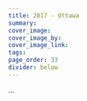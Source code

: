 ```yaml
---
title: 2017 - Ottawa
summary: 
cover_image: 
cover_image_by: 
cover_image_link: 
tags: 
page_order: 33
divider: below
---
```


...
